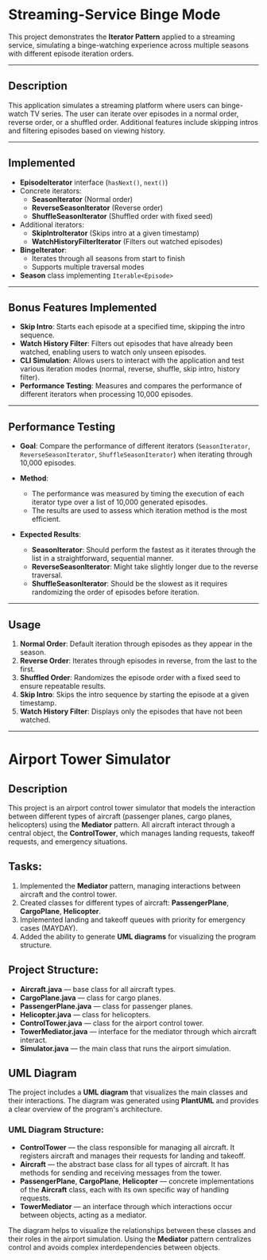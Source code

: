# Streaming-Service Binge Mode

This project demonstrates the **Iterator Pattern** applied to a streaming service, simulating a binge-watching experience across multiple seasons with different episode iteration orders.

---

## Description

This application simulates a streaming platform where users can binge-watch TV series. The user can iterate over episodes in a normal order, reverse order, or a shuffled order. Additional features include skipping intros and filtering episodes based on viewing history.

---

## Implemented

- **EpisodeIterator** interface (`hasNext()`, `next()`)
- Concrete iterators:
  - **SeasonIterator** (Normal order)
  - **ReverseSeasonIterator** (Reverse order)
  - **ShuffleSeasonIterator** (Shuffled order with fixed seed)
- Additional iterators:
  - **SkipIntroIterator** (Skips intro at a given timestamp)
  - **WatchHistoryFilterIterator** (Filters out watched episodes)
- **BingeIterator**:
  - Iterates through all seasons from start to finish
  - Supports multiple traversal modes
- **Season** class implementing `Iterable<Episode>`

---

## Bonus Features Implemented

- **Skip Intro**: Starts each episode at a specified time, skipping the intro sequence.
- **Watch History Filter**: Filters out episodes that have already been watched, enabling users to watch only unseen episodes.
- **CLI Simulation**: Allows users to interact with the application and test various iteration modes (normal, reverse, shuffle, skip intro, history filter).
- **Performance Testing**: Measures and compares the performance of different iterators when processing 10,000 episodes.

---

## Performance Testing

- **Goal**: Compare the performance of different iterators (`SeasonIterator`, `ReverseSeasonIterator`, `ShuffleSeasonIterator`) when iterating through 10,000 episodes.
- **Method**: 
    - The performance was measured by timing the execution of each iterator type over a list of 10,000 generated episodes.
    - The results are used to assess which iteration method is the most efficient.

- **Expected Results**:
    - **SeasonIterator**: Should perform the fastest as it iterates through the list in a straightforward, sequential manner.
    - **ReverseSeasonIterator**: Might take slightly longer due to the reverse traversal.
    - **ShuffleSeasonIterator**: Should be the slowest as it requires randomizing the order of episodes before iteration.

---

## Usage

1. **Normal Order**: Default iteration through episodes as they appear in the season.
2. **Reverse Order**: Iterates through episodes in reverse, from the last to the first.
3. **Shuffled Order**: Randomizes the episode order with a fixed seed to ensure repeatable results.
4. **Skip Intro**: Skips the intro sequence by starting the episode at a given timestamp.
5. **Watch History Filter**: Displays only the episodes that have not been watched.


---


# Airport Tower Simulator

## Description
This project is an airport control tower simulator that models the interaction between different types of aircraft (passenger planes, cargo planes, helicopters) using the **Mediator** pattern. All aircraft interact through a central object, the **ControlTower**, which manages landing requests, takeoff requests, and emergency situations.

## Tasks:
1. Implemented the **Mediator** pattern, managing interactions between aircraft and the control tower.
2. Created classes for different types of aircraft: **PassengerPlane**, **CargoPlane**, **Helicopter**.
3. Implemented landing and takeoff queues with priority for emergency cases (MAYDAY).
4. Added the ability to generate **UML diagrams** for visualizing the program structure.

## Project Structure:
- **Aircraft.java** — base class for all aircraft types.
- **CargoPlane.java** — class for cargo planes.
- **PassengerPlane.java** — class for passenger planes.
- **Helicopter.java** — class for helicopters.
- **ControlTower.java** — class for the airport control tower.
- **TowerMediator.java** — interface for the mediator through which aircraft interact.
- **Simulator.java** — the main class that runs the airport simulation.

## UML Diagram
The project includes a **UML diagram** that visualizes the main classes and their interactions. The diagram was generated using **PlantUML** and provides a clear overview of the program's architecture.

### UML Diagram Structure:

- **ControlTower** — the class responsible for managing all aircraft. It registers aircraft and manages their requests for landing and takeoff.
- **Aircraft** — the abstract base class for all types of aircraft. It has methods for sending and receiving messages from the tower.
- **PassengerPlane**, **CargoPlane**, **Helicopter** — concrete implementations of the **Aircraft** class, each with its own specific way of handling requests.
- **TowerMediator** — an interface through which interactions occur between objects, acting as a mediator.

The diagram helps to visualize the relationships between these classes and their roles in the airport simulation. Using the **Mediator** pattern centralizes control and avoids complex interdependencies between objects.

